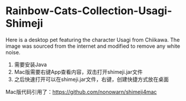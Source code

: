 # Rainbow-Cats-Collection-Usagi-Shimeji
Here is a desktop pet featuring the character Usagi from Chiikawa. The image was sourced from the internet and modified to remove any white noise.

1. 需要安装Java
2. Mac版需要右键App查看内容，双击打开shimeji.jar文件
3. 之后快速打开可以在shimeji.jar文件，右键，创建快捷方式放在桌面

Mac版代码引用了：https://github.com/nonowarn/shimeji4mac
